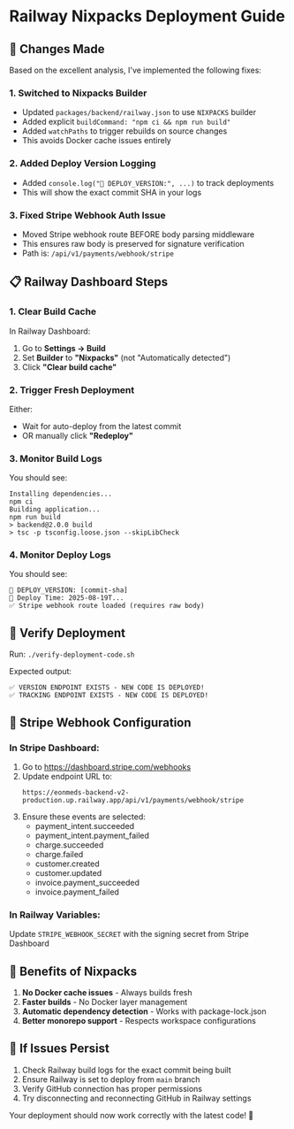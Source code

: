 # Railway Nixpacks Deployment Guide

## 🎯 Changes Made

Based on the excellent analysis, I've implemented the following fixes:

### 1. Switched to Nixpacks Builder
- Updated `packages/backend/railway.json` to use `NIXPACKS` builder
- Added explicit `buildCommand: "npm ci && npm run build"`
- Added `watchPaths` to trigger rebuilds on source changes
- This avoids Docker cache issues entirely

### 2. Added Deploy Version Logging
- Added `console.log("🚀 DEPLOY_VERSION:", ...)` to track deployments
- This will show the exact commit SHA in your logs

### 3. Fixed Stripe Webhook Auth Issue
- Moved Stripe webhook route BEFORE body parsing middleware
- This ensures raw body is preserved for signature verification
- Path is: `/api/v1/payments/webhook/stripe`

## 📋 Railway Dashboard Steps

### 1. Clear Build Cache
In Railway Dashboard:
1. Go to **Settings → Build**
2. Set **Builder** to **"Nixpacks"** (not "Automatically detected")
3. Click **"Clear build cache"**

### 2. Trigger Fresh Deployment
Either:
- Wait for auto-deploy from the latest commit
- OR manually click **"Redeploy"**

### 3. Monitor Build Logs
You should see:
```
Installing dependencies...
npm ci
Building application...
npm run build
> backend@2.0.0 build
> tsc -p tsconfig.loose.json --skipLibCheck
```

### 4. Monitor Deploy Logs
You should see:
```
🚀 DEPLOY_VERSION: [commit-sha]
📅 Deploy Time: 2025-08-19T...
✅ Stripe webhook route loaded (requires raw body)
```

## 🧪 Verify Deployment

Run: `./verify-deployment-code.sh`

Expected output:
```
✅ VERSION ENDPOINT EXISTS - NEW CODE IS DEPLOYED!
✅ TRACKING ENDPOINT EXISTS - NEW CODE IS DEPLOYED!
```

## 🔧 Stripe Webhook Configuration

### In Stripe Dashboard:
1. Go to https://dashboard.stripe.com/webhooks
2. Update endpoint URL to:
   ```
   https://eonmeds-backend-v2-production.up.railway.app/api/v1/payments/webhook/stripe
   ```
3. Ensure these events are selected:
   - payment_intent.succeeded
   - payment_intent.payment_failed
   - charge.succeeded
   - charge.failed
   - customer.created
   - customer.updated
   - invoice.payment_succeeded
   - invoice.payment_failed

### In Railway Variables:
Update `STRIPE_WEBHOOK_SECRET` with the signing secret from Stripe Dashboard

## 🚀 Benefits of Nixpacks

1. **No Docker cache issues** - Always builds fresh
2. **Faster builds** - No Docker layer management
3. **Automatic dependency detection** - Works with package-lock.json
4. **Better monorepo support** - Respects workspace configurations

## 📝 If Issues Persist

1. Check Railway build logs for the exact commit being built
2. Ensure Railway is set to deploy from `main` branch
3. Verify GitHub connection has proper permissions
4. Try disconnecting and reconnecting GitHub in Railway settings

Your deployment should now work correctly with the latest code! 🎉
